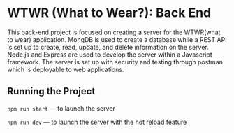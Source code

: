 # WTWR (What to Wear?): Back End

This back-end project is focused on creating a server for the WTWR(what to wear) application. MongDB is used to create a database while a REST API is set up to create, read, update, and delete information on the server. Node.js and Express are used to develop the server within a Javascript framework. The server is set up with security and testing through postman which is deployable to web applications.

## Running the Project

`npm run start` — to launch the server

`npm run dev` — to launch the server with the hot reload feature
